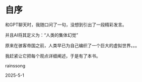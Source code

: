 # 自序

和GPT聊天时，我随口问了一句，没想到引出了一段精彩发言。

并且AI将其定义为：“人类的集体幻觉”

原来在骇客帝国之前，人类早已为自己编织了一个巨大的虚拟世界。。。



我赶紧让它把每个观点详细阐述，于是有了本书。



rainssong

2025-5-1
